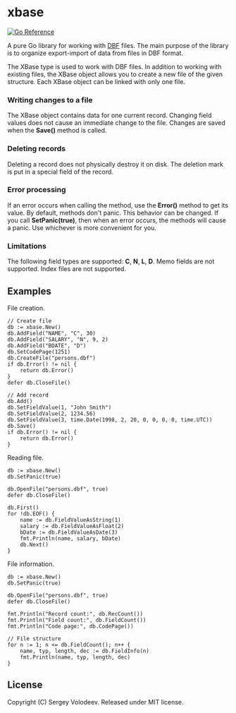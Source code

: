 # xbase

[![Go Reference](https://pkg.go.dev/badge/github.com/svolodeev/xbase.svg)](https://pkg.go.dev/github.com/svolodeev/xbase)

A pure Go library for working with [DBF](http://en.wikipedia.org/wiki/DBase#File_formats) files. The main purpose of the library is to organize export-import of data from files in DBF format.

The XBase type is used to work with DBF files. In addition to working with existing files, the XBase object allows you to create a new file of the given structure. Each XBase object can be linked with only one file.

### Writing changes to a file
The XBase object contains data for one current record. Changing field values ​​does not cause an immediate change to the file. Changes are saved when the __Save()__ method is called.

### Deleting records
Deleting a record does not physically destroy it on disk. The deletion mark is put in a special field of the record.

### Error processing
If an error occurs when calling the method, use the __Error()__ method to get its value. By default, methods don't panic. This behavior can be changed. If you call __SetPanic(true)__, then when an error occurs, the methods will cause a panic. Use whichever is more convenient for you.

### Limitations
The following field types are supported: __C__, __N__, __L__, __D__. Memo fields are not supported. Index files are not supported.

## Examples
File creation.
    
    // Create file
    db := xbase.New()
    db.AddField("NAME", "C", 30)
    db.AddField("SALARY", "N", 9, 2)
    db.AddField("BDATE", "D")
    db.SetCodePage(1251)
    db.CreateFile("persons.dbf")
    if db.Error() != nil {
        return db.Error()
    }
    defer db.CloseFile()
    
    // Add record
    db.Add()
    db.SetFieldValue(1, "John Smith")
    db.SetFieldValue(2, 1234.56)
    db.SetFieldValue(3, time.Date(1998, 2, 20, 0, 0, 0, 0, time.UTC))
    db.Save()
    if db.Error() != nil {
        return db.Error()
    }

Reading file.

    db := xbase.New()
    db.SetPanic(true)
    
    db.OpenFile("persons.dbf", true)
    defer db.CloseFile()
    
    db.First()
    for !db.EOF() {
        name := db.FieldValueAsString(1)
        salary := db.FieldValueAsFloat(2)
        bDate := db.FieldValueAsDate(3)
        fmt.Println(name, salary, bDate)
        db.Next()
    }

File information.

    db := xbase.New()
    db.SetPanic(true)
    
    db.OpenFile("persons.dbf", true)
    defer db.CloseFile()

    fmt.Println("Record count:", db.RecCount())
    fmt.Println("Field count:", db.FieldCount())
    fmt.Println("Code page:", db.CodePage())

    // File structure
    for n := 1; n <= db.FieldCount(); n++ {
        name, typ, length, dec := db.FieldInfo(n)
        fmt.Println(name, typ, length, dec)
    }

## License
Copyright (C) Sergey Volodeev. Released under MIT license.